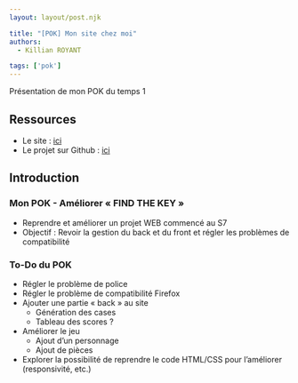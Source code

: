 ```yaml
---
layout: layout/post.njk

title: "[POK] Mon site chez moi"
authors:
  - Killian ROYANT

tags: ['pok']
---
```


<!-- début résumé -->

Présentation de mon POK du temps 1
<!-- fin résumé -->

## Ressources

- Le site : [ici](FindTheKey/index.html)
- Le projet sur Github : [ici](https://github.com/FrancoisBrucker/do-it/tree/main/src/pok/royantk/site_chez_moi/FindTheKey)

## Introduction

### Mon POK - Améliorer « FIND THE KEY »

- Reprendre et améliorer un projet WEB commencé au S7
- Objectif : Revoir la gestion du back et du front et régler les problèmes de compatibilité

### To-Do du POK

- Régler le problème de police
- Régler le problème de compatibilité Firefox
- Ajouter une partie « back » au site
  - Génération des cases
  - Tableau des scores ?
- Améliorer le jeu
  - Ajout d’un personnage
  - Ajout de pièces
- Explorer la possibilité de reprendre le code HTML/CSS pour l’améliorer (responsivité, etc.)
